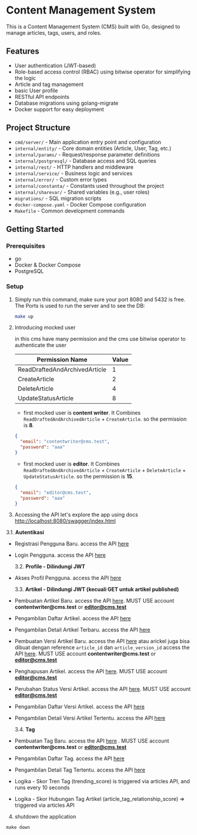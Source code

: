 # Content Management System

This is a Content Management System (CMS) built with Go, designed to manage articles, tags, users, and roles.

## Features

- User authentication (JWT-based)
- Role-based access control (RBAC) using bitwise operator for simplifying the logic
- Article and tag management
- basic User profile
- RESTful API endpoints
- Database migrations using golang-migrate
- Docker support for easy deployment

## Project Structure

- `cmd/server/` - Main application entry point and configuration
- `internal/entity/` - Core domain entities (Article, User, Tag, etc.)
- `internal/params/` - Request/response parameter definitions
- `internal/postgresql/` - Database access and SQL queries
- `internal/rest/` - HTTP handlers and middleware
- `internal/service/` - Business logic and services
- `internal/error/` - Custom error types
- `internal/constanta/` - Constants used throughout the project
- `internal/sharevar/` - Shared variables (e.g., user roles)
- `migrations/` - SQL migration scripts
- `docker-compose.yaml` - Docker Compose configuration
- `Makefile` - Common development commands

## Getting Started

### Prerequisites

- go
- Docker & Docker Compose
- PostgreSQL

### Setup

1. Simply run this command, make sure your port 8080 and 5432 is free. The Ports is used to run the server and to see the DB:

   ```bash
   make up
   ```

2. Introducing mocked user

   in this cms have many permission and the cms use bitwise operator to authenticate the user

   | Permission Name               | Value |
   | ----------------------------- | ----- |
   | ReadDraftedAndArchivedArticle | 1     |
   | CreateArticle                 | 2     |
   | DeleteArticle                 | 4     |
   | UpdateStatusArticle           | 8     |

   - first mocked user is **content writer**. It Combines `ReadDraftedAndArchivedArticle` + `CreateArticle`. so the permission is **8**.

   ```json
   {
     "email": "contentwriter@cms.test",
     "password": "aaa"
   }
   ```

   - first mocked user is **editor**. It Combines `ReadDraftedAndArchivedArticle` + `CreateArticle` + `DeleteArticle` + `UpdateStatusArticle`. so the permission is **15**.

   ```json
   {
     "email": "editor@cms.test",
     "password": "aaa"
   }
   ```

3. Accessing the API
   let's explore the app using docs [http://localhost:8080/swagger/index.html](http://localhost:8080/swagger/index.html)

3.1. **Autentikasi**

- Registrasi Pengguna Baru. access the API [here](http://localhost:8080/swagger/index.html#/Auth/post_auth_register)
- Login Pengguna. access the API [here](http://localhost:8080/swagger/index.html#/Auth/post_auth_login)

  3.2. **Profile - Dilindungi JWT**

- Akses Profil Pengguna. access the API [here](http://localhost:8080/swagger/index.html#/Profile/get_profile)

  3.3. **Artikel - Dilindungi JWT (kecuali GET untuk artikel published)**

- Pembuatan Artikel Baru. access the API [here](http://localhost:8080/swagger/index.html#/articles/post_articles). MUST USE account __contentwriter@cms.test__ or **editor@cms.test**
- Pengambilan Daftar Artikel. access the API [here](http://localhost:8080/swagger/index.html#/articles/get_articles)
- Pengambilan Detail Artikel Terbaru. access the API [here](http://localhost:8080/swagger/index.html#/articles/get_articles__articleID_)
- Pembuatan Versi Artikel Baru. access the API [here](http://localhost:8080/swagger/index.html#/articles/post_articles__articleID__versions) atau arickel juga bisa dibuat dengan reference `article_id` dan `article_version_id` access the API [here](http://localhost:8080/swagger/index.html#/articles/post_articles__articleID__versions__articleVersionID_). MUST USE account __contentwriter@cms.test__ or **editor@cms.test**
- Penghapusan Artikel. access the API [here](http://localhost:8080/swagger/index.html#/articles/delete_articles__articleID_). MUST USE account **editor@cms.test**
- Perubahan Status Versi Artikel. access the API [here](http://localhost:8080/swagger/index.html#/articles/put_articles__articleID__versions__articleVersionID__status). MUST USE account **editor@cms.test**
- Pengambilan Daftar Versi Artikel. access the API [here](http://localhost:8080/swagger/index.html#/articles/get_articles__articleID__versions)
- Pengambilan Detail Versi Artikel Tertentu. access the API [here](http://localhost:8080/swagger/index.html#/articles/post_articles__articleID__versions__articleVersionID_)

  3.4. **Tag**

- Pembuatan Tag Baru. access the API [here](http://localhost:8080/swagger/index.html#/Tags/post_tags) . MUST USE account __contentwriter@cms.test__ or **editor@cms.test**
- Pengambilan Daftar Tag. access the API [here](http://localhost:8080/swagger/index.html#/Tags/get_tags)
- Pengambilan Detail Tag Tertentu. access the API [here](http://localhost:8080/swagger/index.html#/Tags/get_tags__name_)
- Logika - Skor Tren Tag (trending_score) is triggered via articles API, and runs every 10 seconds
- Logika - Skor Hubungan Tag Artikel (article_tag_relationship_score) => triggered via articles API

4. shutdown the application

```
make down
```
